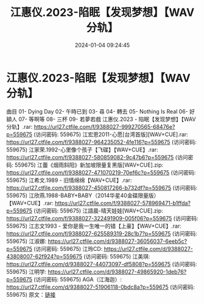 ﻿---
title: 江惠仪.2023-陷眠【发现梦想】【WAV分轨】
date: 2024-01-04 09:24:45
categories: WAV车载音乐、镜像
tags: 华语中文
---
# 江惠仪.2023-陷眠【发现梦想】【WAV分轨】

曲目
01- Dying Day
02- 午時已到
03- 尋
04- 轉去
05- Nothing Is Real
06- 好額人
07- 等啊等
08- 三杯
09- 若夢若戲
江惠仪.2023 - 陷眠【发现梦想】【WAV分轨】.rar: https://url27.ctfile.com/f/9388027-999270565-68476e?p=559675
(访问密码: 559675)
江宏恩2011-心愿[台湾首版][WAV+CUE].rar: https://url27.ctfile.com/f/9388027-964235052-4fe116?p=559675
(访问密码: 559675)
江家荣.1992-心里像个孩子【飞碟】【WAV+CUE】.rar: https://url27.ctfile.com/f/9388027-580859082-9c47b6?p=559675
(访问密码: 559675)
江蕾《烟雨斜阳》新加坡限量复黑版[WAV+CUE].zip: https://url27.ctfile.com/f/9388027-471070219-70ef6c?p=559675
(访问密码: 559675)
江希文.1989 - 旧情绵绵【WAV+CUE】.rar: https://url27.ctfile.com/f/9388027-450817266-b732df?p=559675
(访问密码: 559675)
江欣燕.1988-BABY+BABY（2014华星40金碟限量版）【WAV+CUE】.rar: https://url27.ctfile.com/f/9388027-578969471-b1ffda?p=559675
(访问密码: 559675)
江語晨-晴天娃娃[WAV+CUE].zip: https://url27.ctfile.com/f/9388027-322491909-005f06?p=559675
(访问密码: 559675)
江志文1993 - 爱你是我一生唯一的错【上豪】【WAV+CUE】.rar: https://url27.ctfile.com/f/9388027-625589319-28c1b7?p=559675
(访问密码: 559675)
江淑娜: https://url27.ctfile.com/d/9388027-36056037-6eeb5c?p=559675
(访问密码: 559675)
江玲CD: https://url27.ctfile.com/d/9388027-43808007-62f924?p=559675
(访问密码: 559675)
江美琪: https://url27.ctfile.com/d/9388027-44073097-df5808?p=559675
(访问密码: 559675)
江明学: https://url27.ctfile.com/d/9388027-49865920-1deb76?p=559675
(访问密码: 559675)
AGA（江海迦）: https://url27.ctfile.com/d/9388027-51906118-0bdc8a?p=559675
(访问密码: 559675)
原文：[链接](https://blog.sina.com.cn/s/blog_1647c7e760103142m.html)